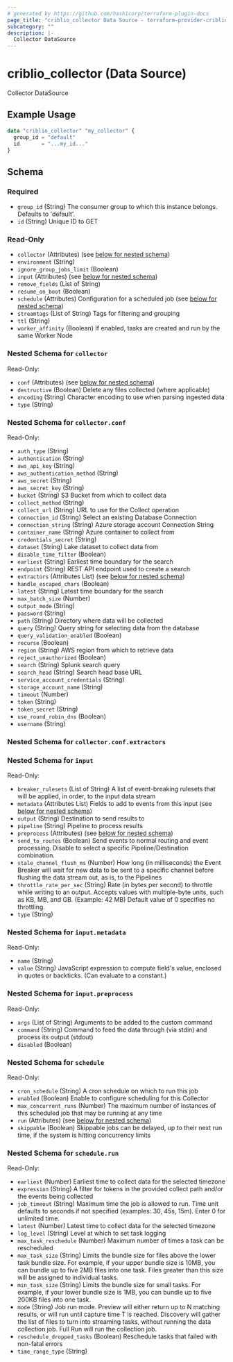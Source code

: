 ```yaml
---
# generated by https://github.com/hashicorp/terraform-plugin-docs
page_title: "criblio_collector Data Source - terraform-provider-criblio"
subcategory: ""
description: |-
  Collector DataSource
---
```


# criblio_collector (Data Source)

Collector DataSource

## Example Usage

```terraform
data "criblio_collector" "my_collector" {
  group_id = "default"
  id       = "...my_id..."
}
```

<!-- schema generated by tfplugindocs -->
## Schema

### Required

- `group_id` (String) The consumer group to which this instance belongs. Defaults to 'default'.
- `id` (String) Unique ID to GET

### Read-Only

- `collector` (Attributes) (see [below for nested schema](#nestedatt--collector))
- `environment` (String)
- `ignore_group_jobs_limit` (Boolean)
- `input` (Attributes) (see [below for nested schema](#nestedatt--input))
- `remove_fields` (List of String)
- `resume_on_boot` (Boolean)
- `schedule` (Attributes) Configuration for a scheduled job (see [below for nested schema](#nestedatt--schedule))
- `streamtags` (List of String) Tags for filtering and grouping
- `ttl` (String)
- `worker_affinity` (Boolean) If enabled, tasks are created and run by the same Worker Node

<a id="nestedatt--collector"></a>
### Nested Schema for `collector`

Read-Only:

- `conf` (Attributes) (see [below for nested schema](#nestedatt--collector--conf))
- `destructive` (Boolean) Delete any files collected (where applicable)
- `encoding` (String) Character encoding to use when parsing ingested data
- `type` (String)

<a id="nestedatt--collector--conf"></a>
### Nested Schema for `collector.conf`

Read-Only:

- `auth_type` (String)
- `authentication` (String)
- `aws_api_key` (String)
- `aws_authentication_method` (String)
- `aws_secret` (String)
- `aws_secret_key` (String)
- `bucket` (String) S3 Bucket from which to collect data
- `collect_method` (String)
- `collect_url` (String) URL to use for the Collect operation
- `connection_id` (String) Select an existing Database Connection
- `connection_string` (String) Azure storage account Connection String
- `container_name` (String) Azure container to collect from
- `credentials_secret` (String)
- `dataset` (String) Lake dataset to collect data from
- `disable_time_filter` (Boolean)
- `earliest` (String) Earliest time boundary for the search
- `endpoint` (String) REST API endpoint used to create a search
- `extractors` (Attributes List) (see [below for nested schema](#nestedatt--collector--conf--extractors))
- `handle_escaped_chars` (Boolean)
- `latest` (String) Latest time boundary for the search
- `max_batch_size` (Number)
- `output_mode` (String)
- `password` (String)
- `path` (String) Directory where data will be collected
- `query` (String) Query string for selecting data from the database
- `query_validation_enabled` (Boolean)
- `recurse` (Boolean)
- `region` (String) AWS region from which to retrieve data
- `reject_unauthorized` (Boolean)
- `search` (String) Splunk search query
- `search_head` (String) Search head base URL
- `service_account_credentials` (String)
- `storage_account_name` (String)
- `timeout` (Number)
- `token` (String)
- `token_secret` (String)
- `use_round_robin_dns` (Boolean)
- `username` (String)

<a id="nestedatt--collector--conf--extractors"></a>
### Nested Schema for `collector.conf.extractors`




<a id="nestedatt--input"></a>
### Nested Schema for `input`

Read-Only:

- `breaker_rulesets` (List of String) A list of event-breaking rulesets that will be applied, in order, to the input data stream
- `metadata` (Attributes List) Fields to add to events from this input (see [below for nested schema](#nestedatt--input--metadata))
- `output` (String) Destination to send results to
- `pipeline` (String) Pipeline to process results
- `preprocess` (Attributes) (see [below for nested schema](#nestedatt--input--preprocess))
- `send_to_routes` (Boolean) Send events to normal routing and event processing. Disable to select a specific Pipeline/Destination combination.
- `stale_channel_flush_ms` (Number) How long (in milliseconds) the Event Breaker will wait for new data to be sent to a specific channel before flushing the data stream out, as is, to the Pipelines
- `throttle_rate_per_sec` (String) Rate (in bytes per second) to throttle while writing to an output. Accepts values with multiple-byte units, such as KB, MB, and GB. (Example: 42 MB) Default value of 0 specifies no throttling.
- `type` (String)

<a id="nestedatt--input--metadata"></a>
### Nested Schema for `input.metadata`

Read-Only:

- `name` (String)
- `value` (String) JavaScript expression to compute field's value, enclosed in quotes or backticks. (Can evaluate to a constant.)


<a id="nestedatt--input--preprocess"></a>
### Nested Schema for `input.preprocess`

Read-Only:

- `args` (List of String) Arguments to be added to the custom command
- `command` (String) Command to feed the data through (via stdin) and process its output (stdout)
- `disabled` (Boolean)



<a id="nestedatt--schedule"></a>
### Nested Schema for `schedule`

Read-Only:

- `cron_schedule` (String) A cron schedule on which to run this job
- `enabled` (Boolean) Enable to configure scheduling for this Collector
- `max_concurrent_runs` (Number) The maximum number of instances of this scheduled job that may be running at any time
- `run` (Attributes) (see [below for nested schema](#nestedatt--schedule--run))
- `skippable` (Boolean) Skippable jobs can be delayed, up to their next run time, if the system is hitting concurrency limits

<a id="nestedatt--schedule--run"></a>
### Nested Schema for `schedule.run`

Read-Only:

- `earliest` (Number) Earliest time to collect data for the selected timezone
- `expression` (String) A filter for tokens in the provided collect path and/or the events being collected
- `job_timeout` (String) Maximum time the job is allowed to run. Time unit defaults to seconds if not specified (examples: 30, 45s, 15m). Enter 0 for unlimited time.
- `latest` (Number) Latest time to collect data for the selected timezone
- `log_level` (String) Level at which to set task logging
- `max_task_reschedule` (Number) Maximum number of times a task can be rescheduled
- `max_task_size` (String) Limits the bundle size for files above the lower task bundle size. For example, if your upper bundle size is 10MB, you can bundle up to five 2MB files into one task. Files greater than this size will be assigned to individual tasks.
- `min_task_size` (String) Limits the bundle size for small tasks. For example, if your lower bundle size is 1MB, you can bundle up to five 200KB files into one task.
- `mode` (String) Job run mode. Preview will either return up to N matching results, or will run until capture time T is reached. Discovery will gather the list of files to turn into streaming tasks, without running the data collection job. Full Run will run the collection job.
- `reschedule_dropped_tasks` (Boolean) Reschedule tasks that failed with non-fatal errors
- `time_range_type` (String)
